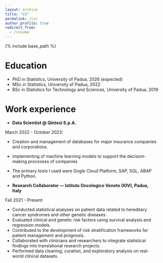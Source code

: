 ```yaml
---
layout: archive
title: "CV"
permalink: /cv/
author_profile: true
redirect_from:
  - /resume
---
```


{% include base_path %}

Education
======
* PhD in Statistics, University of Padua, 2026 (expected)
* MSc in Statistics, University of Padua, 2022 
* BSc in Statistics for Technology and Sciences, University of Padua, 2019

Work experience
======
* **Data Scientist @ Qintesi S.p.A.** 

March 2022 - October 2023:


  * Creation and  management of databases for major insurance companies and corporations. 
  * implementing of machine learning models to support the decision-making processes of companies
  * The primary tools I used were Gogle Cloud Platform, SAP, SQL, ABAP and Python.

* **Research Collaborator — Istituto Oncologico Veneto (IOV), Padua, Italy** 

Fall 2021 - Present


  * Conducted statistical analyses on patient data related to hereditary cancer syndromes and other genetic diseases.
  * Evaluated clinical and genetic risk factors using survival analysis and regression models.
  * Contributed to the development of risk stratification frameworks for patient management and prognosis.
  * Collaborated with clinicians and researchers to integrate statistical findings into translational research projects.
  * Performed data cleaning, curation, and exploratory analysis on real-world clinical datasets.

  
<!--Skills
======
* Skill 1
* Skill 2
  * Sub-skill 2.1
  * Sub-skill 2.2
  * Sub-skill 2.3
* Skill 3

Publications
======
  <ul>{% for post in site.publications reversed %}
    {% include archive-single-cv.html %}
  {% endfor %}</ul>
  
Talks
======
  <ul>{% for post in site.talks reversed %}
    {% include archive-single-talk-cv.html  %}
  {% endfor %}</ul>
  
Teaching
======
  <ul>{% for post in site.teaching reversed %}
    {% include archive-single-cv.html %}
  {% endfor %}</ul>
  
Service and leadership
======
* Currently signed in to 43 different slack teams-->
